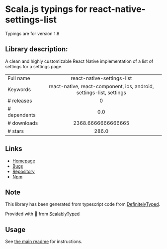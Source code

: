
# Scala.js typings for react-native-settings-list

Typings are for version 1.8

## Library description:
A clean and highly customizable React Native implementation of a list of settings for a settings page.

|                    |                 |
| ------------------ | :-------------: |
| Full name          | react-native-settings-list |
| Keywords           | react-native, react-component, ios, android, settings-list, settings |
| # releases         | 0 |
| # dependents       | 0.0 |
| # downloads        | 2368.6666666666665 |
| # stars            | 286.0 |

## Links
- [Homepage](https://github.com/evetstech/react-native-settings-list#readme)
- [Bugs](https://github.com/evetstech/react-native-settings-list/issues)
- [Repository](https://github.com/evetstech/react-native-settings-list)
- [Npm](https://www.npmjs.com/package/react-native-settings-list)
    


## Note
This library has been generated from typescript code from [DefinitelyTyped](https://definitelytyped.org).

Provided with :purple_heart: from [ScalablyTyped](https://github.com/oyvindberg/ScalablyTyped)

## Usage
See [the main readme](../../readme.md) for instructions.


